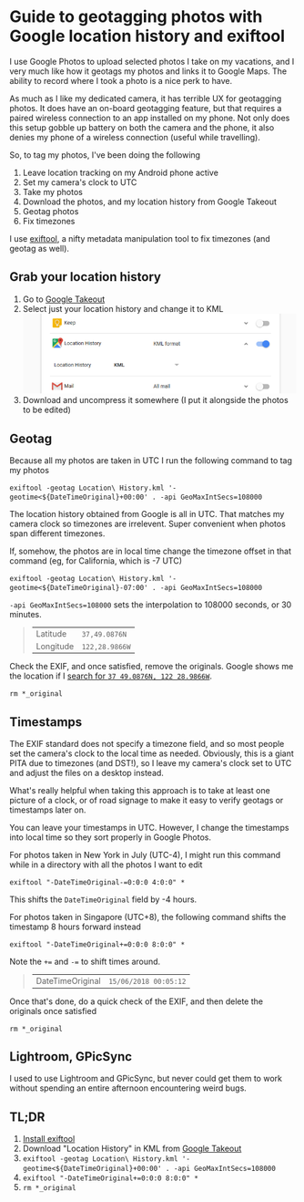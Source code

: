 # Guide to geotagging photos with Google location history and exiftool

I use Google Photos to upload selected photos I take on my vacations, and I very much like how it geotags my photos and links it to Google Maps. The ability to record where I took a photo is a nice perk to have.

As much as I like my dedicated camera, it has terrible UX for geotagging photos. It does have an on-board geotagging feature, but that requires a paired wireless connection to an app installed on my phone. Not only does this setup gobble up battery on both the camera and the phone, it also denies my phone of a wireless connection (useful while travelling).

So, to tag my photos, I've been doing the following

1. Leave location tracking on my Android phone active
2. Set my camera's clock to UTC
3. Take my photos
4. Download the photos, and my location history from Google Takeout
5. Geotag photos
6. Fix timezones

I use [exiftool](https://www.sno.phy.queensu.ca/~phil/exiftool/), a nifty metadata manipulation tool to fix timezones (and geotag as well).

## Grab your location history

1. Go to [Google Takeout](https://takeout.google.com/settings/takeout)
2. Select just your location history and change it to KML
  ![Download location history in KML](./kml.png)
3. Download and uncompress it somewhere (I put it alongside the photos to be edited)

## Geotag

Because all my photos are taken in UTC I run the following command to tag my photos

```
exiftool -geotag Location\ History.kml '-geotime<${DateTimeOriginal}+00:00' . -api GeoMaxIntSecs=108000
```

The location history obtained from Google is all in UTC. That matches my camera clock so timezones are irrelevent. Super convenient when photos span different timezones.

If, somehow, the photos are in local time change the timezone offset in that command (eg, for California, which is -7 UTC)

```
exiftool -geotag Location\ History.kml '-geotime<${DateTimeOriginal}-07:00' . -api GeoMaxIntSecs=108000
```

`-api GeoMaxIntSecs=108000` sets the interpolation to 108000 seconds, or 30 minutes.

>|||
>|-|-|
>Latitude|`37,49.0876N`
>Longitude|`122,28.9866W`

Check the EXIF, and once satisfied, remove the originals. Google shows me the location if I [search for `37 49.0876N, 122 28.9866W`](https://www.google.com/search?q=37+49.0876N%2C+122+28.9866W).

```
rm *_original
```

## Timestamps

The EXIF standard does not specify a timezone field, and so most people set the camera's clock to the local time as needed. Obviously, this is a giant PITA due to timezones (and DST!), so I leave my camera's clock set to UTC and adjust the files on a desktop instead.

What's really helpful when taking this approach is to take at least one picture of a clock, or of road signage to make it easy to verify geotags or timestamps later on.

You can leave your timestamps in UTC. However, I change the timestamps into local time so they sort properly in Google Photos.

For photos taken in New York in July (UTC-4), I might run this command while in a directory with all the photos I want to edit

```
exiftool "-DateTimeOriginal-=0:0:0 4:0:0" *
```

This shifts the `DateTimeOriginal` field by -4 hours.

For photos taken in Singapore (UTC+8), the following command shifts the timestamp 8 hours forward instead

```
exiftool "-DateTimeOriginal+=0:0:0 8:0:0" *
```

Note the `+=` and `-=` to shift times around.

>|||
>|-|-|
>DateTimeOriginal|`15/06/2018 00:05:12`

Once that's done, do a quick check of the EXIF, and then delete the originals once satisfied

```
rm *_original
```

## Lightroom, GPicSync

I used to use Lightroom and GPicSync, but never could get them to work without spending an entire afternoon encountering weird bugs.

## TL;DR

1. [Install exiftool](https://www.sno.phy.queensu.ca/~phil/exiftool/)
2. Download "Location History" in KML from [Google Takeout](https://takeout.google.com/settings/takeout)
3. `exiftool -geotag Location\ History.kml '-geotime<${DateTimeOriginal}+00:00' . -api GeoMaxIntSecs=108000`
4. `exiftool "-DateTimeOriginal+=0:0:0 8:0:0" *`
5. `rm *_original`
